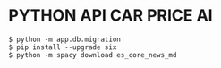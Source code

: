 # PYTHON API CAR PRICE AI

```
$ python -m app.db.migration
$ pip install --upgrade six
$ python -m spacy download es_core_news_md
```
